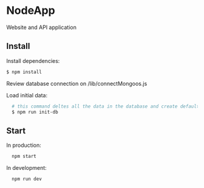 # NodeApp

Website and API application

## Install

Install dependencies:

```sh
$ npm install
```

Review database connection on /lib/connectMongoos.js

Load initial data:

```sh
  # this command deltes all the data in the database and create default data
  $ npm run init-db
```

## Start

In production:

```sh
  npm start
```

In development:

```sh
  npm run dev
```

